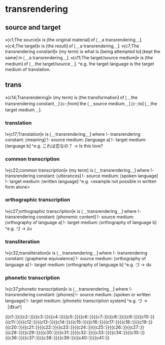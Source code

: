 
# transrendering

## source and target

»⟮c1;The source⟯« is ⟮the original material⟯ of ⟮＿a transrendering＿⟯.
»⟮c4;The target⟯« is ⟮the result⟯ of ⟮＿a transrendering＿⟯.
»⟮c7;The transrendering constant⟯« (my term) is what is ⟮being attempted to⟯ ⟮kept the same⟯ in ⟮＿a transrendering＿⟯.
»⟮c11;The target/source medium⟯« is ⟮the medium⟯ of ⟮＿the target/source＿⟯.
^e.g. the target language is the target medium of translation.

## trans

»⟮c14;Transrendering⟯« (my term) is ⟮the transformation⟯ of ⟮＿the transrendering constant＿⟯ ⟮c-;from⟯ the ⟮＿source medium＿⟯ ⟮c-;to⟯ ⟮＿the target medium＿⟯.

### translation

!»⟮c17;Translation⟯« is ⟮＿transrendering＿⟯ where
!- transrendering constant: ⟮meaning⟯
!- source medium: ⟮language a⟯
!- target medium: ⟮language b⟯
^e.g. これは恋なの？ → Is this love?

### common transcription

!»⟮c22;common transcription⟯« (my term) is ⟮＿transrendering＿⟯ where
!- transrendering constant: ⟮utterances⟯
!- source medium: ⟮spoken language⟯
!- target medium: ⟮written language⟯
^e.g. &lt;example not possible in written form alone&gt;

### orthographic transcription

!»⟮c27;orthographic transcription⟯« is ⟮＿transrendering＿⟯ where
!- transrendering constant: ⟮phonemic content⟯
!- source medium: ⟮orthography of language a⟯
!- target medium: ⟮orthography of language b⟯
^e.g. づ → zu

### transliteration

!»⟮c32;transliteration⟯« is ⟮＿transrendering＿⟯ where
!- transrendering constant: ⟮grapheme equivalence⟯
!- source medium: ⟮orthography of language a⟯
!- target medium: ⟮orthography of language b⟯
^e.g. づ → du

### phonetic transcription

!»⟮c37;phonetic transcription⟯« is ⟮＿transrendering＿⟯ where
!- transrendering constant: ⟮phones⟯
!- source medium: ⟮spoken or written language⟯
!- target medium: ⟮phonetic transcription system⟯
^e.g. づ → ［d͡zɯᵝ］

<span class='cloze-dump'>{{c1::}}{{c2::}}{{c3::}}{{c4::}}{{c5::}}{{c6::}}{{c7::}}{{c8::}}{{c9::}}{{c10::}}{{c11::}}{{c12::}}{{c13::}}{{c14::}}{{c15::}}{{c16::}}{{c17::}}{{c18::}}{{c19::}}{{c20::}}{{c21::}}{{c22::}}{{c23::}}{{c24::}}{{c25::}}{{c26::}}{{c27::}}{{c28::}}{{c29::}}{{c30::}}{{c31::}}{{c32::}}{{c33::}}{{c34::}}{{c35::}}{{c36::}}{{c37::}}{{c38::}}{{c39::}}{{c40::}}{{c41::}}</span>